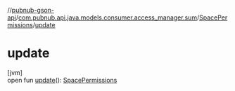 //[pubnub-gson-api](../../../index.md)/[com.pubnub.api.java.models.consumer.access_manager.sum](../index.md)/[SpacePermissions](index.md)/[update](update.md)

# update

[jvm]\
open fun [update](update.md)(): [SpacePermissions](index.md)

